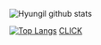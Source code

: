 ![Hyungil github stats](https://github-readme-stats.vercel.app/api?username=Hyung1Jung&show_icons=true&hide_border=true)


[![Top Langs](https://github-readme-stats.vercel.app/api/top-langs/?username=Hyung1Jung&layout=compact&hide_border=true)](https://github.com/anuraghazra/github-readme-stats)            [CLICK](https://together.kakao.com/)



<!--
**Hyung1Jung/Hyung1Jung** is a ✨ _special_ ✨ repository because its `README.md` (this file) appears on your GitHub profile.

Here are some ideas to get you started:

- 🔭 I’m currently working on ...
- 🌱 I’m currently learning ...
- 👯 I’m looking to collaborate on ...
- 🤔 I’m looking for help with ...
- 💬 Ask me about ...
- 📫 How to reach me: ...
- 😄 Pronouns: ...
- ⚡ Fun fact: ...
-->
